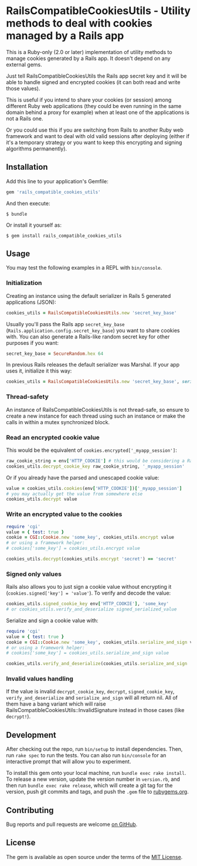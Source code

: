 # RailsCompatibleCookiesUtils - Utility methods to deal with cookies managed by a Rails app

This is a Ruby-only (2.0 or later) implementation of utility methods to manage cookies
generated by a Rails app. It doesn't depend on any external gems.

Just tell RailsCompatibleCookiesUtils the Rails app secret key and it will be able to handle
signed and encrypted cookies (it can both read and write those values).

This is useful if you intend to share your cookies (or session) among different Ruby web
applications (they could be even running in the same domain behind a proxy for example) when
at least one of the applications is not a Rails one.

Or you could use this if you are switching from Rails to another Ruby web framework and want
to deal with old valid sessions after deploying (either if it's a temporary strategy or you
want to keep this encrypting and signing algorithms permanently).

## Installation

Add this line to your application's Gemfile:

```ruby
gem 'rails_compatible_cookies_utils'
```

And then execute:

    $ bundle

Or install it yourself as:

    $ gem install rails_compatible_cookies_utils

## Usage

You may test the following examples in a REPL with `bin/console`.

### Initialization

Creating an instance using the default serializer in Rails 5 generated applications (JSON):

```ruby
cookies_utils = RailsCompatibleCookiesUtils.new 'secret_key_base'
```

Usually you'll pass the Rails app `secret_key_base` (`Rails.application.config.secret_key_base`)
you want to share cookies with. You can also generate a Rails-like random secret key for other
purposes if you want:

```ruby
secret_key_base = SecureRandom.hex 64
```

In previous Rails releases the default serializer was Marshal. If your app uses it, initialize
it this way:

```ruby
cookies_utils = RailsCompatibleCookiesUtils.new 'secret_key_base', serializer: Marshal
```

### Thread-safety

An instance of RailsCompatibleCookiesUtils is not thread-safe, so ensure to create a new
instance for each thread using such an instance or make the calls in within a mutex synchronized
block.

### Read an encrypted cookie value

This would be the equivalent of `cookies.encrypted['_myapp_session']`:

```ruby
raw_cookie_string = env['HTTP_COOKIE'] # this would be considering a Rack app
cookies_utils.decrypt_cookie_key raw_cookie_string, '_myapp_session'
```

Or if you already have the parsed and unescaped cookie value:

```ruby
value = cookies_utils.cookies(env['HTTP_COOKIE'])['_myapp_session']
# you may actually get the value from somewhere else
cookies_utils.decrypt value
```

### Write an encrypted value to the cookies

```ruby
require 'cgi'
value = { test: true }
cookie = CGI::Cookie.new 'some_key', cookies_utils.encrypt value
# or using a framework helper:
# cookies['some_key'] = cookies_utils.encrypt value

cookies_utils.decrypt(cookies_utils.encrypt 'secret') == 'secret'
```

### Signed only values

Rails also allows you to just sign a cookie value without encrypting it
(`cookies.signed['key'] = 'value'`). To verify and decode the value:

```ruby
cookies_utils.signed_cookie_key env['HTTP_COOKIE'], 'some_key'
# or cookies_utils.verify_and_deserialize signed_serialized_value
```

Serialize and sign a cookie value with:

```ruby
require 'cgi'
value = { test: true }
cookie = CGI::Cookie.new 'some_key', cookies_utils.serialize_and_sign value
# or using a framework helper:
# cookies['some_key'] = cookies_utils.serialize_and_sign value

cookies_utils.verify_and_deserialize(cookies_utils.serialize_and_sign 'secret') == 'secret'
```

### Invalid values handling

If the value is invalid `decrypt_cookie_key`, `decrypt`, `signed_cookie_key`,
`verify_and_deserialize` and `serialize_and_sign` will all return nil. All of
them have a bang variant which will raise RailsCompatibleCookiesUtils::InvalidSignature
instead in those cases (like `decrypt!`).

## Development

After checking out the repo, run `bin/setup` to install dependencies. Then, run `rake spec` to run the tests. You can also run `bin/console` for an interactive prompt that will allow you to experiment.

To install this gem onto your local machine, run `bundle exec rake install`. To release a new version, update the version number in `version.rb`, and then run `bundle exec rake release`, which will create a git tag for the version, push git commits and tags, and push the `.gem` file to [rubygems.org](https://rubygems.org).

## Contributing

Bug reports and pull requests are welcome [on GitHub](https://github.com/rosenfeld/rails_compatible_cookies_utils).


## License

The gem is available as open source under the terms of the [MIT License](http://opensource.org/licenses/MIT).

